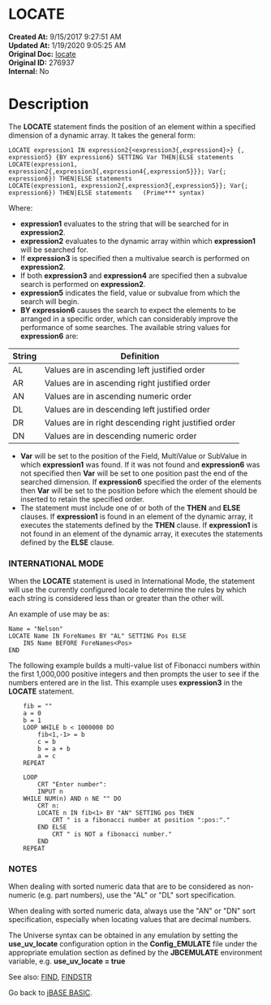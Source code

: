 # LOCATE

**Created At:** 9/15/2017 9:27:51 AM  
**Updated At:** 1/19/2020 9:05:25 AM  
**Original Doc:** [locate](https://docs.jbase.com/36868-jbase-basic/locate)  
**Original ID:** 276937  
**Internal:** No  


# Description

The **LOCATE** statement finds the position of an element within a specified dimension of a dynamic array. It takes the general form:

```
LOCATE expression1 IN expression2{<expression3{,expression4}>} {, expression5} {BY expression6} SETTING Var THEN|ELSE statements
LOCATE(expression1, expression2{,expression3{,expression4{,expression5}}}; Var{; expression6}) THEN|ELSE statements
LOCATE(expression1, expression2{,expression3{,expression5}}; Var{; expression6}) THEN|ELSE statements   (Prime*** syntax)
```

Where:

- **expression1** evaluates to the string that will be searched for in **expression2**.
- **expression2** evaluates to the dynamic array within which **expression1** will be searched for.
- If **expression3** is specified then a multivalue search is performed on **expression2**.
- If both **expression3** and **expression4** are specified then a subvalue search is performed on **expression2**.
- **expression5** indicates the field, value or subvalue from which the search will begin.
- **BY expression6** causes the search to expect the elements to be arranged in a specific order, which can considerably improve the performance of some searches. The available string values for **expression6** are:


| String<br> | Definition<br> 
| --- | --- |
| AL<br> | Values are in ascending left justified order<br> |
| AR<br> | Values are in ascending right justified order<br> |
| AN<br> | Values are in ascending numeric order<br> |
| DL<br> | Values are in descending left justified order<br> |
| DR<br> | Values are in right descending right justified order<br> |
| DN<br> | Values are in descending numeric order<br> |


- **Var** will be set to the position of the Field, MultiValue or SubValue in which **expression1** was found. If it was not found and **expression6** was not specified then **Var** will be set to one position past the end of the searched dimension. If **expression6** specified the order of the elements then **Var** will be set to the position before which the element should be inserted to retain the specified order.
- The statement must include one of or both of the **THEN** and **ELSE** clauses. If **expression1** is found in an element of the dynamic array, it executes the statements defined by the **THEN** clause. If **expression1** is not found in an element of the dynamic array, it executes the statements defined by the **ELSE** clause.


### INTERNATIONAL MODE

When the **LOCATE** statement is used in International Mode, the statement will use the currently configured locale to determine the rules by which each string is considered less than or greater than the other will.

An example of use may be as:

```
Name = "Nelson"
LOCATE Name IN ForeNames BY "AL" SETTING Pos ELSE
    INS Name BEFORE ForeNames<Pos>
END
```



The following example builds a multi-value list of Fibonacci numbers within the first 1,000,000 positive integers and then prompts the user to see if the numbers entered are in the list. This example uses **expression3** in the **LOCATE** statement.

```
    fib = ""
    a = 0
    b = 1
    LOOP WHILE b < 1000000 DO
        fib<1,-1> = b
        c = b
        b = a + b
        a = c
    REPEAT

    LOOP
        CRT "Enter number":
        INPUT n
    WHILE NUM(n) AND n NE "" DO
        CRT n:
        LOCATE n IN fib<1> BY "AN" SETTING pos THEN
            CRT " is a fibonacci number at position ":pos:"."
        END ELSE
            CRT " is NOT a fibonacci number."
        END
    REPEAT
```



### NOTES

When dealing with sorted numeric data that are to be considered as non-numeric (e.g. part numbers), use the "AL" or "DL" sort specification.

When dealing with sorted numeric data, always use the "AN" or "DN" sort specification, especially when locating values that are decimal numbers.

The Universe syntax can be obtained in any emulation by setting the **use\_uv\_locate** configuration option in the **Config\_EMULATE** file under the appropriate emulation section as defined by the **JBCEMULATE** environment variable, e.g. **use\_uv\_locate = true**



See also: [FIND](./../find), [FINDSTR](./../findstr)

Go back to [jBASE BASIC](./../jbase-basic-programmers-reference-guide).

